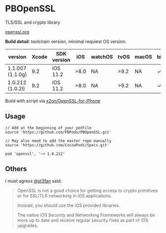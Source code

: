 # PBOpenSSL

TLS/SSL and crypto library

[openssl.org](https://www.openssl.org)

**Build detail**: toolchain version, minimal requiest OS version.

| version          | Xcode | SDK version           | iOS  | watchOS | tvOS | macOS | bitcode |
| ---------------- | ----- | --------------------- | ---- | ------- | ---- | ----- | ------- |
| 1.1.007 (1.1.0g) | 9.2   | iOS 11.2              | >8.0 | NA      | >9.2 | NA    | ✓       |
| 1.0.212 (1.0.2l) | 9.2   | iOS 11.2              | >8.0 | NA      | >9.2 | NA    | ✓       |

Build with script via [x2on/OpenSSL-for-iPhone](https://github.com/x2on/OpenSSL-for-iPhone)

## Usage

```
// Add at the beginning of your podfile
source 'https://github.com/PBPods/PBOpenSSL.git'

// May also need to add the master repo manually
source 'https://github.com/CocoaPods/Specs.git'

pod 'openssl', '~> 1.0.212'
```

## Others

I must agress [@st3fan](https://github.com/st3fan/ios-openssl) said:

> OpenSSL is not a good choice for getting access to crypto primitives or for SSL/TLS networking in iOS applications.
>
> Instead, you should use the iOS provided libraries.
>
> The native iOS Security and Networking Frameworks will always be more up to date and receive regular security fixes as part of iOS upgrades.
